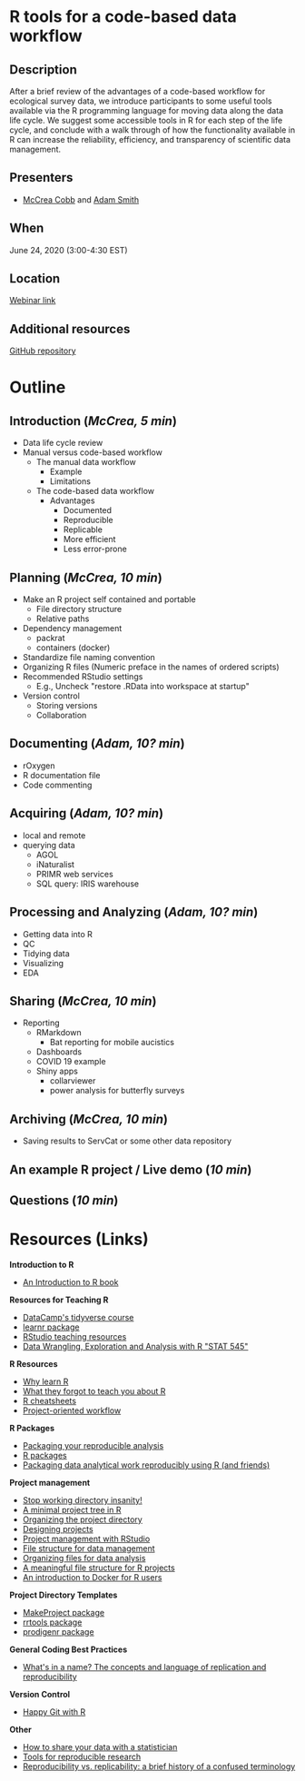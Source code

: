 # R tools for a code-based data workflow

## Description  
After a brief review of the advantages of a code-based workflow for ecological survey data, we introduce participants to some useful tools available via the R programming language for moving data along the data life cycle. We suggest some accessible tools in R for each step of the life cycle, and conclude with a walk through of how the functionality available in R can increase the reliability, efficiency, and transparency of scientific data management.

## Presenters    
- [McCrea Cobb](mailto:mccrea_cobb@fws.gov) and [Adam Smith](mailto:d_smith@fws.gov)

## When
June 24, 2020 (3:00-4:30 EST)

## Location  
[Webinar link]()

## Additional resources
[GitHub repository](https://github.com/USFWS/data-mgt-with-r)


# Outline

## Introduction (*McCrea, 5 min*)
  + Data life cycle review 
  + Manual versus code-based workflow
    + The manual data workflow
      + Example
      + Limitations
    + The code-based data workflow
      + Advantages
        + Documented
        + Reproducible
        + Replicable
        + More efficient
        + Less error-prone
        
## Planning (*McCrea, 10 min*)
  + Make an R project self contained and portable
    + File directory structure
    + Relative paths
  + Dependency management
    + packrat
    + containers (docker)
   + Standardize file naming convention
  + Organizing R files (Numeric preface in the names of ordered scripts)
  + Recommended RStudio settings
     + E.g., Uncheck "restore .RData into workspace at startup"
  + Version control
     + Storing versions
     + Collaboration
     
## Documenting (*Adam, 10? min*)
  + rOxygen 
  + R documentation file
  + Code commenting
  
## Acquiring (*Adam, 10? min*)
  + local and remote
  + querying data
    + AGOL
    + iNaturalist
    + PRIMR web services
    + SQL query: IRIS warehouse
    
## Processing and Analyzing (*Adam, 10? min*)
   + Getting data into R
  + QC
  + Tidying data
  + Visualizing
   + EDA
   
## Sharing (*McCrea, 10 min*)
  + Reporting
    + RMarkdown
       + Bat reporting for mobile aucistics
     + Dashboards
      + COVID 19 example
    + Shiny apps
       + collarviewer
       + power analysis for butterfly surveys
       
## Archiving (*McCrea, 10 min*)
   + Saving results to ServCat or some other data repository

## An example R project / Live demo (*10 min*)

## Questions (*10 min*)


# Resources (Links)

**Introduction to R**

- [An Introduction to R book](https://intro2r.com/)

**Resources for Teaching R**  

- [DataCamp's tidyverse course](https://learn.datacamp.com/courses/working-with-data-in-the-tidyverse)
- [learnr package](https://rstudio.github.io/learnr/)
- [RStudio teaching resources](https://education.rstudio.com/teach/materials/)
- [Data Wrangling, Exploration and Analysis with R "STAT 545"](https://stat545.com/)


**R Resources**

- [Why learn R](https://datacarpentry.org/R-ecology-lesson/00-before-we-start.html#r_code_is_great_for_reproducibility)
- [What they forgot to teach you about R](https://rstats.wtf/)
- [R cheatsheets](https://rstudio.com/resources/cheatsheets/)
- [Project-oriented workflow](https://www.tidyverse.org/blog/2017/12/workflow-vs-script/)


**R Packages**

- [Packaging your reproducible analysis](https://thomasleeper.com/2016/11/analysis-as-package/)
- [R packages](http://r-pkgs.had.co.nz/)
- [Packaging data analytical work reproducibly using R (and friends)](https://peerj.com/preprints/3192.pdf)


**Project management**

- [Stop working directory insanity!](https://gist.github.com/jennybc/362f52446fe1ebc4c49f)
- [A minimal project tree in R](https://talesofr.wordpress.com/2017/12/12/a-minimal-project-tree-in-r/)
- [Organizing the project directory](https://nicercode.github.io/blog/2013-05-17-organising-my-project/)
- [Designing projects](https://nicercode.github.io/blog/2013-04-05-projects/)
- [Project management with RStudio](https://swcarpentry.github.io/r-novice-gapminder/02-project-intro/)
- [File structure for data management](https://r-dir.com/blog/2013/11/folder-structure-for-data-analysis.html)
- [Organizing files for data analysis](https://github.com/AndersenLab/IBiS-Bootcamp/wiki/Organizing-files-for-data-analysis)
- [A meaningful file structure for R projects](https://www.r-bloggers.com/a-meaningful-file-structure-for-r-projects/)
- [An introduction to Docker for R users](https://colinfay.me/docker-r-reproducibility/)


**Project Directory Templates**
- [MakeProject package](https://cran.r-project.org/web/packages/makeProject/index.html)
- [rrtools package](https://github.com/benmarwick/rrtools)
- [prodigenr package](https://cran.r-project.org/web/packages/prodigenr/readme/README.html)


**General Coding Best Practices**

- [What's in a name? The concepts and language of replication and reproducibility](https://thomasleeper.com/2015/05/open-science-language/)


**Version Control**  

- [Happy Git with R](https://happygitwithr.com/)


**Other**

- [How to share your data with a statistician](https://github.com/jtleek/datasharing)
- [Tools for reproducible research](http://kbroman.org/Tools4RR/assets/lectures/06_org_eda_withnotes.pdf)
- [Reproducibility vs. replicability: a brief history of a confused terminology](https://www.ncbi.nlm.nih.gov/pmc/articles/PMC5778115/)
